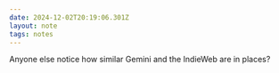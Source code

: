 ```yaml
---
date: 2024-12-02T20:19:06.301Z
layout: note
tags: notes
---
```

Anyone else notice how similar Gemini and the IndieWeb are in places?
